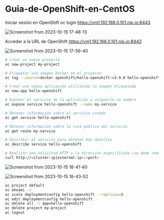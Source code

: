 # Guia-de-OpenShift-en-CentOS

Iniciar sesión en OpenShift
oc login https://vm1.192.168.0.101.nip.io:8443

![Screenshot from 2023-10-15 17-48-13](https://github.com/ogflobal/Guia-de-OpenShift-en-CentOS/assets/74718043/ee875b5f-cf68-472a-a13e-5da18f123a2e)

Acceder a la URL de OpenShift
https://vm1.192.168.0.101.nip.io:8443

![Screenshot from 2023-10-15 17-56-40](https://github.com/ogflobal/Guia-de-OpenShift-en-CentOS/assets/74718043/6ff4a811-6971-48ad-8a75-c318b9ac4f17)

```sh
# Crear un nuevo proyecto
oc new-project my-project

# Etiquetar una imagen Docker en el proyecto
oc tag --source=docker openshift/hello-openshift:v3.9.0 hello-openshift:latest

# Crear una nueva aplicación utilizando la imagen etiquetada
oc new-app hello-openshift

# Exponer el servicio de la aplicación y asignarle un nombre
oc expose service hello-openshift --name my-service

# Obtener información sobre el servicio creado
oc get service hello-openshift

# Obtener información sobre la ruta pública del servicio
oc get route my-service

# Describir el servicio para obtener más detalles
oc describe service hello-openshift

# Realizar una solicitud HTTP a la dirección especificada (se debe reemplazar <cluster-ip|external-ip> y <port> con valores reales)
curl http://<cluster-ip|external-ip>:<port>
```

![Screenshot from 2023-10-15 18-41-40](https://github.com/ogflobal/Guia-de-OpenShift-en-CentOS/assets/74718043/04de5554-f077-4d6d-be62-70c1b54be38f)

![Screenshot from 2023-10-15 18-43-52](https://github.com/ogflobal/Guia-de-OpenShift-en-CentOS/assets/74718043/7f112cd2-748d-4532-b1bc-c20e1a818a93)

```sh
oc project default
oc whoami -c
oc scale deploymentconfig hello-openshift --replicas=3
oc edit deploymentconfig hello-openshift
oc delete all -l app=hello-openshift
oc delete project my-project
oc logout
```
